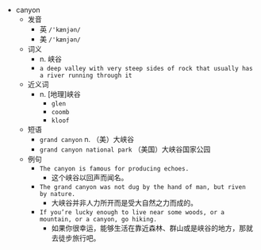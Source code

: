 - canyon
  - 发音
    - 英 `/'kænjən/`
    - 美 `/'kænjən/`
  - 词义
    - n. 峡谷
    - `a deep valley with very steep sides of rock that usually has a river running through it`
  - 近义词
    - n. [地理]峡谷
      - `glen`
      - `coomb`
      - `kloof`
  - 短语
    - `grand canyon` n. （美）大峡谷 
    - `grand canyon national park` （美国）大峡谷国家公园 
  - 例句
    - `The canyon is famous for producing echoes.`
      - 这个峡谷以回声而闻名。
    - `The grand canyon was not dug by the hand of man, but riven by nature.`
      - 大峡谷并非人力所开而是受大自然之力而成的。
    - `If you’re lucky enough to live near some woods, or a mountain, or a canyon, go hiking.`
      - 如果你很幸运，能够生活在靠近森林、群山或是峡谷的地方，那就去徒步旅行吧。

